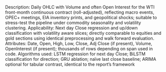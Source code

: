 Description: Daily OHLC with Volume and often Open Interest for the WTI front-month continuous contract (roll-adjusted), reflecting macro events, OPEC+ meetings, EIA inventory prints, and geopolitical shocks; suitable to stress-test the pipeline under commodity seasonality and volatility clustering.
Applicability: Next day Close regression and up/down classification with volatility aware slices; directly comparable to equities and gold sections using identical preprocessing and walk forward evaluation.
Attributes: Date, Open, High, Low, Close, Adj Close (if present), Volume, OpenInterest (if present); thousands of rows depending on span used in code.
Algorithms used: LSTM regression for next day Close; BiLSTM classification for direction; GRU ablation; naïve last close baseline; ARIMA optional for tabular contrast, identical to the report’s framework
